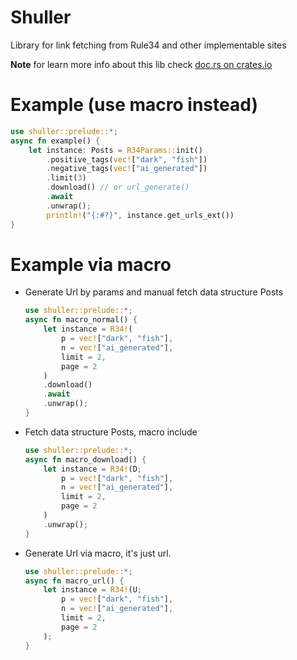 # Shuller

Library for link fetching from Rule34 and other implementable sites

**Note** for learn more info about this lib check [doc.rs on crates.io](crates.io/crates/shuller)

# Example __**(use macro instead)**__
```rust
use shuller::prelude::*;
async fn example() {
    let instance: Posts = R34Params::init()
        .positive_tags(vec!["dark", "fish"])
        .negative_tags(vec!["ai_generated"])
        .limit(3)
        .download() // or url_generate()
        .await
        .unwrap();
        println!("{:#?}", instance.get_urls_ext())
}
```
# Example via macro
  * Generate Url by params and manual fetch data structure Posts
    ```rust
    use shuller::prelude::*;
    async fn macro_normal() {
        let instance = R34!(
            p = vec!["dark", "fish"],
            n = vec!["ai_generated"],
            limit = 2,
            page = 2
        )
        .download()
        .await
        .unwrap();
    }
    ```
  * Fetch data structure Posts, macro include
    ```rust
    use shuller::prelude::*;
    async fn macro_download() {
        let instance = R34!(D;
            p = vec!["dark", "fish"],
            n = vec!["ai_generated"],
            limit = 2,
            page = 2
        )
        .unwrap();
    }
    ```
  * Generate Url via macro, it's just url.
    ```rust
    use shuller::prelude::*;
    async fn macro_url() {
        let instance = R34!(U;
            p = vec!["dark", "fish"],
            n = vec!["ai_generated"],
            limit = 2,
            page = 2
        );
    }
    ```
